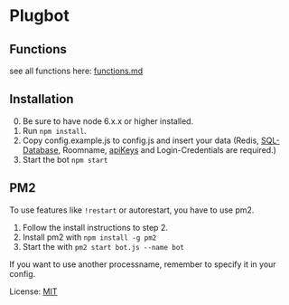 # Plugbot

## Functions
see all functions here: [functions.md](/docs/functions.md)

## Installation
0. Be sure to have node 6.x.x or higher installed.
1. Run ```npm install```.
2. Copy config.example.js to config.js and insert your data (Redis, [SQL-Database](/docs/database.md), Roomname, [apiKeys](/docs/apikeys.md) and Login-Credentials are required.)
3. Start the bot ```npm start```

## PM2
To use features like ```!restart``` or autorestart, you have to use pm2.

1. Follow the install instructions to step 2.
2. Install pm2 with ```npm install -g pm2```
3. Start the with ```pm2 start bot.js --name bot```

If you want to use another processname, remember to specify it in your config.


License: [MIT](LICENSE.md)